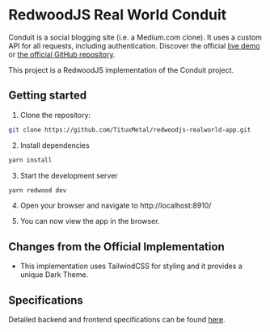 # RedwoodJS Real World Conduit

Conduit is a social blogging site (i.e. a Medium.com clone). It uses a custom API for all requests,
including authentication. Discover the official [live demo](https://demo.realworld.how/) or
[the official GitHub repository](https://github.com/gothinkster/realworld).

This project is a RedwoodJS implementation of the Conduit project.

## Getting started

1. Clone the repository:

```bash
git clone https://github.com/TituxMetal/redwoodjs-realworld-app.git
```

2. Install dependencies

```bash
yarn install
```

3. Start the development server

```bash
yarn redwood dev
```

4. Open your browser and navigate to http://localhost:8910/

5. You can now view the app in the browser.

## Changes from the Official Implementation

- This implementation uses TailwindCSS for styling and it provides a unique Dark Theme.

## Specifications

Detailed backend and frontend specifications can be found [here](./SPECS.md).
